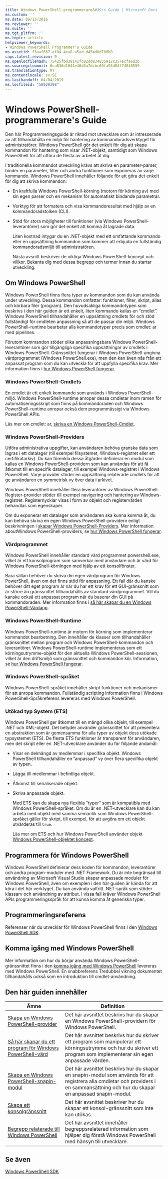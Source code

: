 ```yaml
---
title: Windows PowerShell-programmerare&#39;s Guide | Microsoft Docs
ms.custom: ''
ms.date: 09/13/2016
ms.reviewer: ''
ms.suite: ''
ms.tgt_pltfrm: ''
ms.topic: article
helpviewer_keywords:
- Windows PowerShell Programmer's Guide
ms.assetid: f3aaf667-af84-4ea8-a5ad-d454d0d700b8
caps.latest.revision: 9
ms.openlocfilehash: 75425fbd38141fc82dd834835912c357ecfa6d2b
ms.sourcegitcommit: 0ca836d1044e46d3a7dcbc69fa93d84f74848559
ms.translationtype: MT
ms.contentlocale: sv-SE
ms.lasthandoff: 04/04/2019
ms.locfileid: "58920398"
---
```

# <a name="windows-powershell-programmer39s-guide"></a>Windows PowerShell-programmerare&#39;s Guide

Den här Programmeringsguide är riktad mot utvecklare som är intresserade av att tillhandahålla en miljö för hantering av kommandoradsverktyget för administratörer. Windows PowerShell gör det enkelt för dig att skapa kommandon för hantering som visar .NET-objekt, samtidigt som Windows PowerShell för att utföra de flesta av arbetet åt dig.

I traditionella kommandot utveckling krävs att skriva en parameter-parser, binder en parameter, filter och andra funktioner som exponeras av varje kommando. Windows PowerShell innehåller följande för att göra det enkelt för dig att skriva kommandon:

- En kraftfulla Windows PowerShell-körning (motorn för körning av) med sin egen parser och en mekanism för automatiskt bindande parametrar.

- Verktyg för att formatera och visa kommandoresultat med hjälp av en kommandoradstolken (CLI).

- Stöd för stora möjligheter till funktioner (via Windows PowerShell-leverantörer) som gör det enkelt att komma åt lagrade data.

  Liten kostnad intygar du en .NET-objekt med ett omfattande kommando eller en uppsättning kommandon som kommer att erbjuda en fullständig kommandoradsmiljö till administratören.

  Nästa avsnitt beskriver de viktiga Windows PowerShell-koncept och villkor. Bekanta dig med dessa begrepp och termer innan du startar utveckling.

## <a name="about-windows-powershell"></a>Om Windows PowerShell

Windows PowerShell finns flera typer av kommandon som du kan använda under utveckling. Dessa kommandon omfattar: funktioner, filter, skript, alias och körbara filer (program). Den huvudsakliga kommandotypen som beskrivs i den här guiden är ett enkelt, liten kommando kallas en ”cmdlet”. Windows PowerShell tillhandahåller en uppsättning cmdlets för och stöd fullständigt för cmdleten anpassning så att de passar din miljö. Windows PowerShell-runtime bearbetar alla kommandotyper precis som cmdlet: ar med pipelines.

Förutom kommandon stöder olika anpassningsbara Windows PowerShell-leverantörer som gör tillgängliga specifika uppsättningar av cmdlets i Windows PowerShell. Gränssnittet fungerar i Windows PowerShell-angivna värdprogrammet (Windows PowerShell.exe), men den kan även nås från ett anpassat program som du kan utveckla för att uppfylla specifika krav. Mer information finns i [hur Windows PowerShell fungerar](http://msdn.microsoft.com/en-us/ced30e23-10af-4700-8933-49873bd84d58).

### <a name="windows-powershell-cmdlets"></a>Windows PowerShell-Cmdlets

En cmdlet är ett enkelt kommando som används i Windows PowerShell-miljö. Windows PowerShell-runtime anropar dessa cmdletar inom ramen för automatiseringsskript som finns på kommandoraden och Windows PowerShell-runtime anropar också dem programmässigt via Windows PowerShell APIs.

Läs mer om cmdlet: ar, [skriva en Windows PowerShell-Cmdlet](../cmdlet/writing-a-windows-powershell-cmdlet.md).

### <a name="windows-powershell-providers"></a>Windows PowerShell-Providers

Utföra administrativa uppgifter, kan användaren behöva granska data som lagras i ett datalager (till exempel filsystemet, Windows-registret eller ett certifikatarkiv). Du kan förenkla dessa åtgärder definierar en modul som kallas en Windows PowerShell-providern som kan användas för att få åtkomst till en specifik datalager, till exempel Windows-registret i Windows PowerShell. Varje provider stöder en uppsättning relaterade cmdlets för att ge användaren en symmetrisk vy över data i arkivet.

Windows PowerShell innehåller flera leverantörer av Windows PowerShell. Register-provider stöder till exempel navigering och hantering av Windows-registret. Registernycklar visas i form av objekt och registervärden behandlas som egenskaper.

Om du exponerar ett datalager som användaren ska kunna komma åt, du kan behöva skriva en egen Windows PowerShell-providern enligt beskrivningen i [skapar Windows PowerShell-Providers](./how-to-create-a-windows-powershell-provider.md). Mer information aboutWindows PowerShell-providers, se [hur Windows PowerShell fungerar](http://msdn.microsoft.com/en-us/ced30e23-10af-4700-8933-49873bd84d58).

### <a name="host-application"></a>Värdprogrammet

Windows PowerShell innehåller standard värd programmet powershell.exe, vilket är ett konsolprogram som samverkar med användare och är värd för Windows PowerShell-körningen med hjälp av ett konsolfönster.

Bara sällan behöver du skriva din egen värdprogram för Windows PowerShell, även om det finns stöd för anpassning. Ett fall där du kanske behöver ditt eget program är när du har ett krav för ett GUI-gränssnitt som är större än gränssnittet tillhandahålls av standard värdprogrammet. Vill du kanske också ett anpassat program när du baserar din GUI på kommandoraden. Mer information finns i [så här skapar du en Windows PowerShell-Värdapp](http://msdn.microsoft.com/en-us/d31355c9-a270-4b09-8f0c-35a7392a7d07).

### <a name="windows-powershell-runtime"></a>Windows PowerShell-Runtime

Windows PowerShell-runtime är motorn för körning som implementerar kommandot bearbetning. Den innehåller de klasser som tillhandahåller gränssnittet mellan program och Windows PowerShell-kommandon och leverantörer. Windows PowerShell-runtime implementeras som ett körningsutrymme-objekt för den aktuella Windows PowerShell-sessionen, vilket är den driftsmiljö som gränssnittet och kommandon kör. Information, se [hur Windows PowerShell fungerar](http://msdn.microsoft.com/en-us/ced30e23-10af-4700-8933-49873bd84d58).

### <a name="windows-powershell-language"></a>Windows PowerShell-språket

Windows PowerShell-språket innehåller skript funktioner och mekanismer för att anropa kommandon. Fullständig scripting information finns i Windows PowerShell-Språkreferens levereras med Windows PowerShell.

### <a name="extended-type-system-ets"></a>Utökad typ System (ETS)

Windows PowerShell ger åtkomst till en mängd olika objekt, till exempel .NET och XML-objekt. Det betyder använder gränssnittet för att presentera en abstraktion som är gemensamma för alla typer av objekt dess utökade typsystemet (ETS). De flesta ETS funktioner är transparent för användaren, men det skript eller en .NET-utvecklare använder du för följande ändamål:

- Visar en delmängd av medlemmar i specifika objekt. Windows PowerShell tillhandahåller en ”anpassad” vy över flera specifika objekt av typen.

- Lägga till medlemmar i befintliga objekt.

- Åtkomst till serialiserade objekt.

- Skriva anpassade objekt.

  Med ETS kan du skapa nya flexibla ”typer” som är kompatibla med Windows PowerShell-språket. Om du är en .NET-utvecklare kan du kan arbeta med objekt med samma semantik som Windows PowerShell-språket gäller för skript, till exempel, för att avgöra om ett objekt utvärderas till `true`.

  Läs mer om ETS och hur Windows PowerShell använder objekt [Windows PowerShell-objektet koncept](http://msdn.microsoft.com/en-us/12700631-be23-4e6b-9bf0-81ea0d166353).

## <a name="programming-for-windows-powershell"></a>Programmera för Windows PowerShell

Windows PowerShell definierar dess koden för kommandon, leverantörer och andra program-moduler med .NET Framework. Du är inte begränsad till användning av Microsoft Visual Studio skapar anpassade moduler för Windows PowerShell, även om exemplen i den här guiden är kända för att köra i det här verktyget. Du kan använda valfritt .NET-språk som stöder klassarv och användning av attribut. I vissa fall kräver Windows PowerShell APIs programmeringsspråk för att kunna komma åt generiska typer.

## <a name="programmers-reference"></a>Programmeringsreferens

Referenser när du utvecklar för Windows PowerShell finns i den [Windows PowerShell SDK](../windows-powershell-reference.md).

## <a name="getting-started-using-windows-powershell"></a>Komma igång med Windows PowerShell

Mer information om hur du börjar använda Windows PowerShell-gränssnittet finns i den [komma igång med Windows PowerShell](/powershell/scripting/getting-started/getting-started-with-windows-powershell) levereras med Windows PowerShell. En snabbreferens Tredubbel vikning dokumentet tillhandahålls också som en introduktion till cmdlet-användning.

## <a name="contents-of-this-guide"></a>Den här guiden innehåller

|Ämne|Definition|
|-----------|----------------|
|[Skapa en Windows PowerShell-provider](./how-to-create-a-windows-powershell-provider.md)|Det här avsnittet beskrivs hur du skapar en Windows PowerShell-providern för Windows PowerShell.|
|[Så här skapar du ett program för Windows PowerShell-värd](http://msdn.microsoft.com/en-us/d31355c9-a270-4b09-8f0c-35a7392a7d07)|Det här avsnittet beskrivs hur du skriver ett program som manipulerar ett körningsutrymme och hur du skriver ett program som implementerar sin egen anpassade värden.|
|[Skapa en Windows PowerShell-snapin-modul](../cmdlet/how-to-create-a-windows-powershell-snap-in.md)|Det här avsnittet beskrivs hur du skapar en snapin-modul som används för att registrera alla cmdletar och providers i en sammansättning och hur du skapar en anpassad snapin-modul.|
|[Skapa ett konsolgränssnitt](./how-to-create-a-console-shell.md)|Det här avsnittet beskriver hur du skapar ett konsol-gränssnitt som inte kan utökas.|
|[Begrepp relaterade till Windows PowerShell](./windows-powershell-concepts.md)|Det här avsnittet innehåller begreppsrelaterad information som hjälper dig förstå Windows PowerShell med hänsyn till utvecklare.|

## <a name="see-also"></a>Se även

[Windows PowerShell SDK](../windows-powershell-reference.md)
